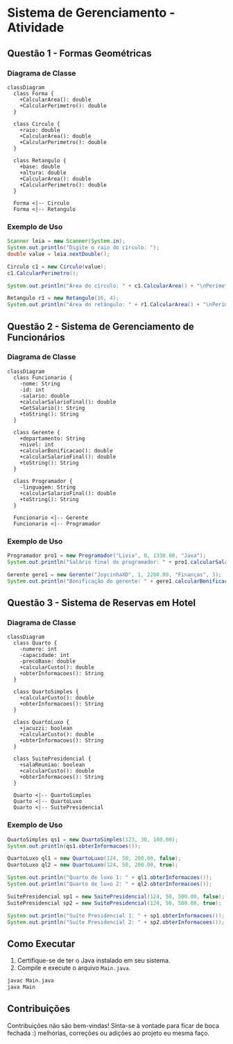 # Sistema de Gerenciamento - Atividade

## Questão 1 - Formas Geométricas

### Diagrama de Classe

```mermaid
classDiagram
  class Forma {
    +CalcularArea(): double
    +CalcularPerimetro(): double
  }

  class Circulo {
    +raio: double
    +CalcularArea(): double
    +CalcularPerimetro(): double
  }

  class Retangulo {
    +base: double
    +altura: double
    +CalcularArea(): double
    +CalcularPerimetro(): double
  }

  Forma <|-- Circulo
  Forma <|-- Retangulo
```

### Exemplo de Uso

```java
Scanner leia = new Scanner(System.in);
System.out.println("Digite o raio do círculo: ");
double value = leia.nextDouble();

Circulo c1 = new Circulo(value);
c1.CalcularPerimetro();

System.out.println("Área do círculo: " + c1.CalcularArea() + "\nPerímetro do círculo: " + c1.CalcularPerimetro());

Retangulo r1 = new Retangulo(16, 4);
System.out.println("Área do retângulo: " + r1.CalcularArea() + "\nPerímetro do retângulo: " + r1.CalcularPerimetro());
```

## Questão 2 - Sistema de Gerenciamento de Funcionários

### Diagrama de Classe

```mermaid
classDiagram
  class Funcionario {
    -nome: String
    -id: int
    -salario: double
    +calcularSalarioFinal(): double
    +GetSalario(): String
    +toString(): String
  }

  class Gerente {
    +departamento: String
    +nivel: int
    +calcularBonificacao(): double
    +calcularSalarioFinal(): double
    +toString(): String
  }

  class Programador {
    -linguagem: String
    +calcularSalarioFinal(): double
    +toString(): String
  }

  Funcionario <|-- Gerente
  Funcionario <|-- Programador
```

### Exemplo de Uso

```java
Programador pro1 = new Programador("Livia", 0, 1330.00, "Java");
System.out.println("Salário final do programador: " + pro1.calcularSalarioFinal());

Gerente gere1 = new Gerente("JoycinhaXD", 1, 2200.00, "Finanças", 3);
System.out.println("Bonificação do gerente: " + gere1.calcularBonificacao());
```

## Questão 3 - Sistema de Reservas em Hotel

### Diagrama de Classe

```mermaid
classDiagram
  class Quarto {
    -numero: int
    -capacidade: int
    -precoBase: double
    +calcularCusto(): double
    +obterInformacoes(): String
  }

  class QuartoSimples {
    +calcularCusto(): double
    +obterInformacoes(): String
  }

  class QuartoLuxo {
    +jacuzzi: boolean
    +calcularCusto(): double
    +obterInformacoes(): String
  }

  class SuitePresidencial {
    +salaReuniao: boolean
    +calcularCusto(): double
    +obterInformacoes(): String
  }

  Quarto <|-- QuartoSimples
  Quarto <|-- QuartoLuxo
  Quarto <|-- SuitePresidencial
```

### Exemplo de Uso

```java
QuartoSimples qs1 = new QuartoSimples(123, 30, 100.00);
System.out.println(qs1.obterInformacoes());

QuartoLuxo ql1 = new QuartoLuxo(124, 50, 200.00, false);
QuartoLuxo ql2 = new QuartoLuxo(124, 50, 200.00, true);

System.out.println("Quarto de luxo 1: " + ql1.obterInformacoes());
System.out.println("Quarto de luxo 2: " + ql2.obterInformacoes());

SuitePresidencial sp1 = new SuitePresidencial(124, 50, 500.00, false);
SuitePresidencial sp2 = new SuitePresidencial(124, 50, 500.00, true);

System.out.println("Suíte Presidencial 1: " + sp1.obterInformacoes());
System.out.println("Suíte Presidencial 2: " + sp2.obterInformacoes());
```
## Como Executar

1. Certifique-se de ter o Java instalado em seu sistema.
2. Compile e execute o arquivo `Main.java`.

```bash
javac Main.java
java Main
```

## Contribuições

Contribuições não são bem-vindas! Sinta-se à vontade para ficar de boca fechada :) melhorias, correções ou adições ao projeto eu mesma faço.
